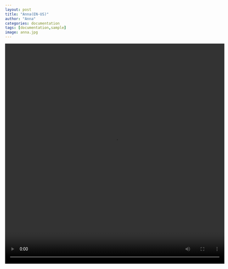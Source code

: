 ```yaml
---
layout: post
title: "Anna(EN-US)"
author: "Anna"
categories: documentation
tags: [documentation,sample]
image: anna.jpg
---
```


<!-- Main -->
<div id="main" class="content">
  <p align="center">
    <video  width="720px" height="720px" controls>
      <source type="video/mp4" src="assets/videos/anna-en-us.mp4">
    </video>
  </p>
</div>
